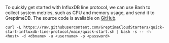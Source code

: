 
To quickly get started with InfluxDB line protocol, we can use Bash to collect system metrics, such as CPU and memory usage, and send it to GreptimeDB. The source code is avaliable on [GitHub](https://github.com/GreptimeCloudStarters/quick-start-influxdb-line-protocol).

```shell
curl -L https://raw.githubusercontent.com/GreptimeCloudStarters/quick-start-influxdb-line-protocol/main/quick-start.sh | bash -s -- -h <host> -d <dbname> -u <username> -p <password>
```
